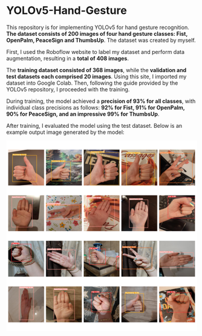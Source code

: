 # YOLOv5-Hand-Gesture
This repository is for implementing YOLOv5 for hand gesture recognition. **The dataset consists of 200 images of four hand gesture classes: Fist, OpenPalm, PeaceSign and ThumbsUp**. The dataset was created by myself.

First, I used the Roboflow website to label my dataset and perform data augmentation, resulting in a **total of 408 images**.

The **training dataset consisted of 368 images**, while the **validation and test datasets each comprised 20 images**. Using this site, I imported my dataset into Google Colab. Then, following the guide provided by the YOLOv5 repository, I proceeded with the training.

During training, the model achieved a **precision of 93% for all classes**, with individual class precisions as follows: **92% for Fist, 91% for OpenPalm, 90% for PeaceSign, and an impressive 99% for ThumbsUp**.

After training, I evaluated the model using the test dataset. Below is an example output image generated by the model:


![BreadcrumbsYOLOv5-Hand-Gesture](predicted.png)
